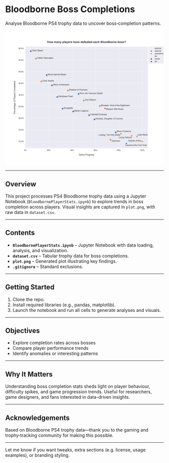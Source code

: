 # Bloodborne Boss Completions

Analyse Bloodborne PS4 trophy data to uncover boss‑completion patterns.

![bloodborne](https://github.com/dietofworms/bloodborne/blob/master/plot.png)

---

## Overview

This project processes PS4 Bloodborne trophy data using a Jupyter Notebook (`BloodbornePlayerStats.ipynb`) to explore trends in boss completion across players. Visual insights are captured in `plot.png`, with raw data in `dataset.csv`.

---

## Contents

* **`BloodbornePlayerStats.ipynb`** – Jupyter Notebook with data loading, analysis, and visualization.
* **`dataset.csv`** – Tabular trophy data for boss completions.
* **`plot.png`** – Generated plot illustrating key findings.
* **`.gitignore`** – Standard exclusions.

---

## Getting Started

1. Clone the repo.
2. Install required libraries (e.g., pandas, matplotlib).
3. Launch the notebook and run all cells to generate analyses and visuals.

---

## Objectives

* Explore completion rates across bosses
* Compare player performance trends
* Identify anomalies or interesting patterns

---

## Why It Matters

Understanding boss completion stats sheds light on player behaviour, difficulty spikes, and game progression trends. Useful for researchers, game designers, and fans interested in data-driven insights.

---

## Acknowledgements

Based on Bloodborne PS4 trophy data—thank you to the gaming and trophy‑tracking community for making this possible.

---

Let me know if you want tweaks, extra sections (e.g. license, usage examples), or branding styling.
